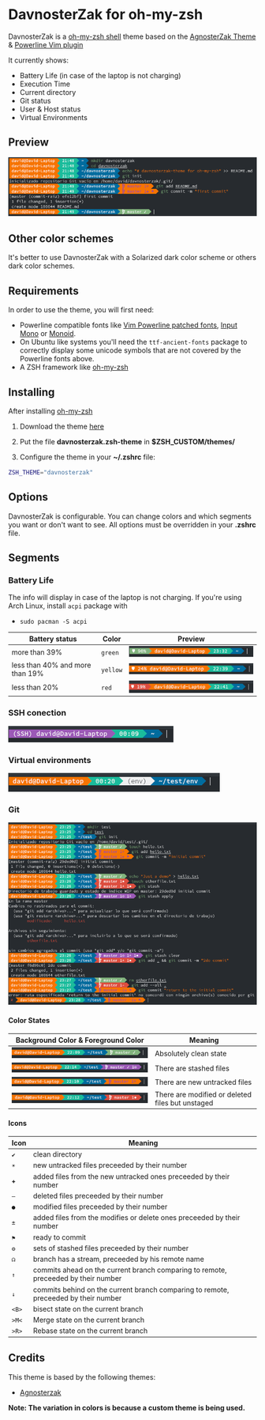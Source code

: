 # DavnosterZak for oh-my-zsh

DavnosterZak is a [oh-my-zsh shell](https://github.com/robbyrussell/oh-my-zsh) theme based on the
[AgnosterZak Theme](https://github.com/zakaziko99/agnosterzak-ohmyzsh-theme) &
[Powerline Vim plugin](https://github.com/Lokaltog/vim-powerline)

It currently shows:
- Battery Life (in case of the laptop is not charging)
- Execution Time
- Current directory
- Git status
- User & Host status
- Virtual Environments

## Preview

![Preview](images/davnosterzak-01.png)


## Other color schemes

It's better to use DavnosterZak with a Solarized dark color scheme or others dark color schemes.


## Requirements

In order to use the theme, you will first need:

* Powerline compatible fonts like [Vim Powerline patched fonts](https://github.com/Lokaltog/powerline-fonts), [Input Mono](http://input.fontbureau.com/) or [Monoid](http://larsenwork.com/monoid/).
* On Ubuntu like systems you'll need the `ttf-ancient-fonts` package to correctly display some unicode symbols that are not covered by the Powerline fonts above.
* A ZSH framework like [oh-my-zsh](https://github.com/robbyrussell/oh-my-zsh)


## Installing

After installing [oh-my-zsh](https://github.com/robbyrussell/oh-my-zsh)

1. Download the theme [here](http://raw.github.com/DavidL28D/davnosterzak-theme/master/davnosterzak.zsh-theme)

2. Put the file **davnosterzak.zsh-theme** in **$ZSH_CUSTOM/themes/**

3. Configure the theme in your **~/.zshrc** file:

```bash
ZSH_THEME="davnosterzak"
```

## Options

DavnosterZak is configurable. You can change colors and which segments you want or don't want to see. All options must be overridden in your **.zshrc** file.

## Segments

### Battery Life

The info will display in case of the laptop is not charging.
If you're using Arch Linux, install `acpi` package  with 

- `sudo pacman -S acpi`

|Battery status|Color|Preview|
|--------------|-----|-------|
|more than 39%|`green`|![battery-green](images/davnosterzak-battery-green.png)
|less than 40% and more than 19%|`yellow`|![battery-yellow](images/davnosterzak-battery-yellow.png)
|less than 20%|`red`|![battery-red](images/davnosterzak-battery-red.png)

### SSH conection

![ssh-client](images/davnosterzak-ssh.png)

### Virtual environments
![env-preview](images/davnosterzak-env.png)

### Git
![git-preview-1](images/davnosterzak.png)

#### Color States
|Background Color & Foreground Color|Meaning
|----------------|----------------|
|![git-clean](images/davnosterzak-git-01.png)|Absolutely clean state
|![git-stash](images/davnosterzak-git-02.png)|There are stashed files
|![git-untracked](images/davnosterzak-git-03.png)|There are new untracked files
|![git-modified](images/davnosterzak-git-04.png)|There are modified or deleted files but unstaged

#### Icons
|Icon|Meaning
|----|-------|
|`✔`|clean directory
|`☀`|new untracked files preceeded by their number
|`✚`|added files from the new untracked ones preceeded by their number
|`‒`|deleted files preceeded by their number
|`●`|modified files preceeded by their number
|`±`|added files from the modifies or delete ones preceeded by their number
|`⚑`|ready to commit
|`⚙`|sets of stashed files preceeded by their number
|`☊`|branch has a stream, preceeded by his remote name
|`↑`|commits ahead on the current branch comparing to remote, preceeded by their number
|`↓`|commits behind on the current branch comparing to remote, preceeded by their number
|`<B>`|bisect state on the current branch
|`>M<`|Merge state on the current branch
|`>R>`|Rebase state on the current branch

## Credits

This theme is based by the following themes:

- [Agnosterzak](https://github.com/zakaziko99/agnosterzak-ohmyzsh-theme)

**Note: The variation in colors is because a custom theme is being used.**